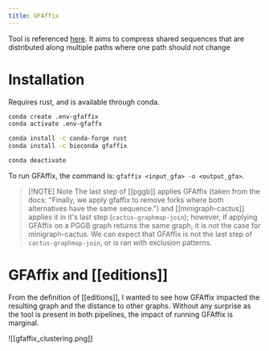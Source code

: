 ```yaml
---
title: GFAffix
---
```

Tool is referenced [here](https://github.com/marschall-lab/GFAffix). It aims to compress shared sequences that are distributed along multiple paths where one path should not change 

# Installation
Requires rust, and is available through conda.

```bash
conda create .env-gfaffix
conda activate .env-gfaffx

conda install -c conda-forge rust
conda install -c bioconda gfaffix

conda deactivate
```

To run GFAffix, the command is: `gfaffix <input_gfa> -o <output_gfa>`.

> [!NOTE] Note
> The last step of [[pggb]] applies GFAffix (taken from the docs: "Finally, we apply gfaffix to remove forks where both alternatives have the same sequence.") and [[minigraph-cactus]] applies it in it's last step (`cactus-graphmap-join`); however, if applying GFAffix on a PGGB graph returns the same graph, it is not the case for minigraph-cactus. We can expect that GFAffix is not the last step of `cactus-graphmap-join`, or is ran with exclusion patterns.

# GFAffix and [[editions]]

From the definition of [[editions]], I wanted to see how GFAffix impacted the resulting graph and the distance to other graphs. Without any surprise as the tool is present in both pipelines, the impact of running GFAffix is marginal.

![[gfaffix_clustering.png]]

